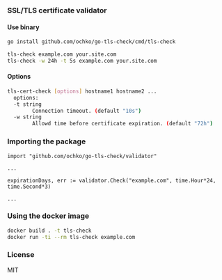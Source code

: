 ### SSL/TLS certificate validator

#### Use binary
```sh
go install github.com/ochko/go-tls-check/cmd/tls-check

tls-check example.com your.site.com
tls-check -w 24h -t 5s example.com your.site.com
```

#### Options
```sh
tls-cert-check [options] hostname1 hostname2 ...
  options:
  -t string
    	Connection timeout. (default "10s")
  -w string
    	Allowd time before certificate expiration. (default "72h")
```

### Importing the package

```golang
import "github.com/ochko/go-tls-check/validator"

...

expirationDays, err := validator.Check("example.com", time.Hour*24, time.Second*3)

...

```

### Using the docker image

```sh
docker build . -t tls-check
docker run -ti --rm tls-check example.com
```

### License

MIT
